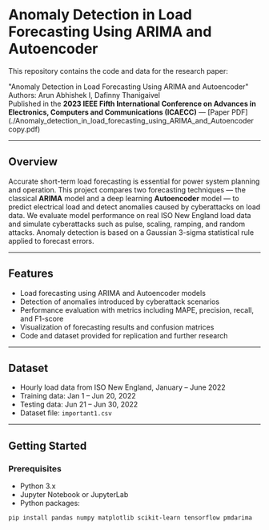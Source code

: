 
# Anomaly Detection in Load Forecasting Using ARIMA and Autoencoder

This repository contains the code and data for the research paper:

"Anomaly Detection in Load Forecasting Using ARIMA and Autoencoder" 
Authors: Arun Abhishek I, Dafinny Thanigaivel  
Published in the **2023 IEEE Fifth International Conference on Advances in Electronics, Computers and Communications (ICAECC)** — [Paper PDF](./Anomaly_detection_in_load_forecasting_using_ARIMA_and_Autoencoder copy.pdf)

---

## Overview

Accurate short-term load forecasting is essential for power system planning and operation. This project compares two forecasting techniques — the classical **ARIMA** model and a deep learning **Autoencoder** model — to predict electrical load and detect anomalies caused by cyberattacks on load data. We evaluate model performance on real ISO New England load data and simulate cyberattacks such as pulse, scaling, ramping, and random attacks. Anomaly detection is based on a Gaussian 3-sigma statistical rule applied to forecast errors.

---

## Features

- Load forecasting using ARIMA and Autoencoder models  
- Detection of anomalies introduced by cyberattack scenarios  
- Performance evaluation with metrics including MAPE, precision, recall, and F1-score  
- Visualization of forecasting results and confusion matrices  
- Code and dataset provided for replication and further research  

---

## Dataset

- Hourly load data from ISO New England, January – June 2022  
- Training data: Jan 1 – Jun 20, 2022  
- Testing data: Jun 21 – Jun 30, 2022  
- Dataset file: `important1.csv`

---

## Getting Started

### Prerequisites

- Python 3.x  
- Jupyter Notebook or JupyterLab  
- Python packages:

```bash
pip install pandas numpy matplotlib scikit-learn tensorflow pmdarima
